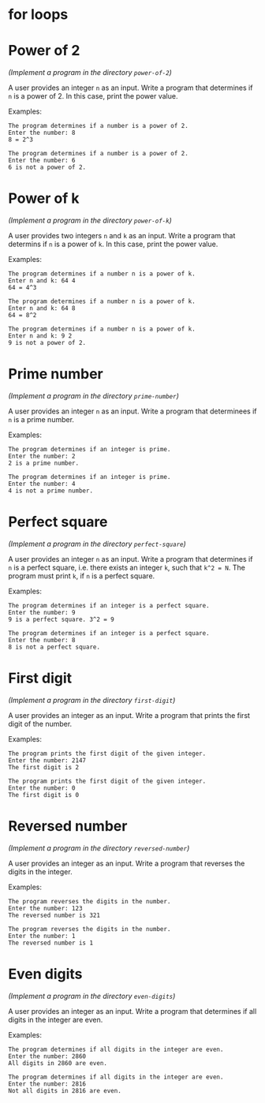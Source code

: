 # for loops

# Power of 2

*(Implement a program in the directory `power-of-2`)*

 A user provides an integer `n` as an input. Write a program that determines if
`n` is a power of 2. In this case, print the power value.

Examples:

```
The program determines if a number is a power of 2.
Enter the number: 8
8 = 2^3
```

```
The program determines if a number is a power of 2.
Enter the number: 6
6 is not a power of 2.
```

# Power of k

*(Implement a program in the directory `power-of-k`)*

A user provides two integers `n` and `k` as an input. Write a program that
determins if `n` is a power of `k`. In this case, print the power value.

Examples:

```
The program determines if a number n is a power of k.
Enter n and k: 64 4
64 = 4^3
```

```
The program determines if a number n is a power of k.
Enter n and k: 64 8
64 = 8^2
```

```
The program determines if a number n is a power of k.
Enter n and k: 9 2
9 is not a power of 2.
```

# Prime number

*(Implement a program in the directory `prime-number`)*

A user provides an integer `n` as an input. Write a program that determinees if
`n` is a prime number.

Examples:

```
The program determines if an integer is prime.
Enter the number: 2
2 is a prime number.
```

```
The program determines if an integer is prime.
Enter the number: 4
4 is not a prime number.
```

# Perfect square

*(Implement a program in the directory `perfect-square`)*

A user provides an integer `n` as an input. Write a program that determines if
`n` is a perfect square, i.e. there exists an integer `k`, such that `k^2 = N`.
The program must print `k`, if `n` is a perfect square.

Examples:

```
The program determines if an integer is a perfect square.
Enter the number: 9
9 is a perfect square. 3^2 = 9
```

```
The program determines if an integer is a perfect square.
Enter the number: 8
8 is not a perfect square.
```

# First digit

*(Implement a program in the directory `first-digit`)*

A user provides an integer as an input. Write a program that prints the first
digit of the number.

Examples:

```
The program prints the first digit of the given integer.
Enter the number: 2147
The first digit is 2
```

```
The program prints the first digit of the given integer.
Enter the number: 0
The first digit is 0
```

# Reversed number

*(Implement a program in the directory `reversed-number`)*

A user provides an integer as an input. Write a program that reverses the
digits in the integer.

Examples:

```
The program reverses the digits in the number.
Enter the number: 123
The reversed number is 321
```

```
The program reverses the digits in the number.
Enter the number: 1
The reversed number is 1
```

# Even digits


*(Implement a program in the directory `even-digits`)*

A user provides an integer as an input. Write a program that determines if all
digits in the integer are even.

Examples:

```
The program determines if all digits in the integer are even.
Enter the number: 2860
All digits in 2860 are even.
```

```
The program determines if all digits in the integer are even.
Enter the number: 2816
Not all digits in 2816 are even.
```
